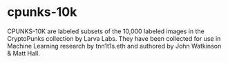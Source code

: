 # cpunks-10k
CPUNKS-10K are labeled subsets of the 10,000 labeled images in the CryptoPunks collection by Larva Labs. They have been collected for use in Machine Learning research by tnn1t1s.eth and authored by John Watkinson &amp; Matt Hall.
